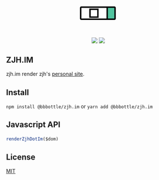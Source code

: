 <p align="center"><img src="docs/images/logo.png?raw=true" alt="zjh.im logo" width="100" ></p>
<br/>
<p align="center">
  <img src="https://img.shields.io/github/package-json/v/bbbottle/zjh.im?color=rgb%2881%2C%20196%2C%20159%29" />
  <img src="https://img.shields.io/github/last-commit/bbbottle/zjh.im?color=%23ff8888" />
</p>

## ZJH.IM

zjh.im render zjh's [personal site](https://zjh.im).

## Install

`npm install @bbbottle/zjh.im` or `yarn add @bbbottle/zjh.im`
## Javascript API
```javascript
renderZjhDotIm($dom)
```
## License
[MIT](https://github.com/bbbottle/zjh.im/blob/main/LICENSE)
